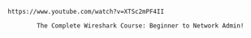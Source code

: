 
    https://www.youtube.com/watch?v=XTSc2mPF4II

            The Complete Wireshark Course: Beginner to Network Admin!
